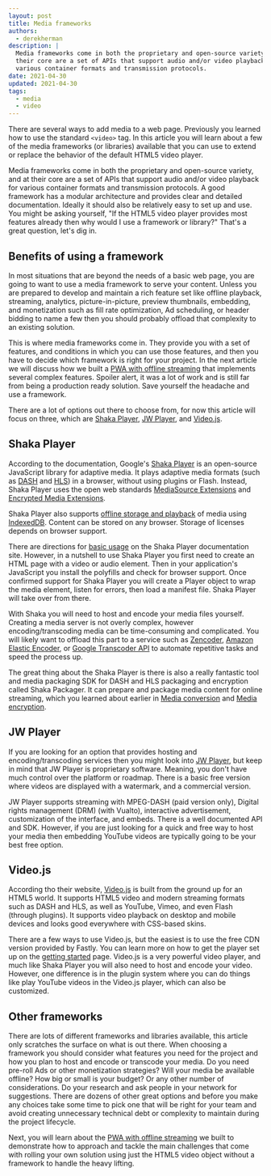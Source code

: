 ```yaml
---
layout: post
title: Media frameworks
authors:
  - derekherman
description: |
  Media frameworks come in both the proprietary and open-source variety, and at
  their core are a set of APIs that support audio and/or video playback for
  various container formats and transmission protocols.
date: 2021-04-30
updated: 2021-04-30
tags:
  - media
  - video
---
```


There are several ways to add media to a web page. Previously you learned how to
use the standard `<video>` tag. In this article you will learn about a few of the
media frameworks (or libraries) available that you can use to extend or replace
the behavior of the default HTML5 video player.

Media frameworks come in both the proprietary and open-source variety, and at
their core are a set of APIs that support audio and/or video playback for
various container formats and transmission protocols. A good framework has
a modular architecture and provides clear and detailed documentation. Ideally it
should also be relatively easy to set up and use. You might be asking yourself,
"If the HTML5 video player provides most features already then why would I use a
framework or library?" That's a great question, let's dig in.

## Benefits of using a framework

In most situations that are beyond the needs of a basic web page, you are going
to want to use a media framework to serve your content. Unless you are prepared
to develop and maintain a rich feature set like offline playback, streaming,
analytics, picture-in-picture, preview thumbnails, embedding, and monetization
such as fill rate optimization, Ad scheduling, or header bidding to name a few
then you should probably offload that complexity to an existing solution.

This is where media frameworks come in. They provide you with a set of features,
and conditions in which you can use those features, and then you have to decide
which framework is right for your project. In the next article we will discuss
how we built a [PWA with offline streaming] that implements several complex
features. Spoiler alert, it was a lot of work and is still far from being a
production ready solution. Save yourself the headache and use a framework.

There are a lot of options out there to choose from, for now this article will
focus on three, which are [Shaka Player], [JW Player], and [Video.js].

## Shaka Player

According to the documentation, Google's [Shaka Player] is an open-source
JavaScript library for adaptive media. It plays adaptive media formats (such as
[DASH] and [HLS]) in a browser, without using plugins or Flash. Instead, Shaka
Player uses the open web standards [MediaSource Extensions] and
[Encrypted Media Extensions].

Shaka Player also supports [offline storage and playback] of media using
[IndexedDB]. Content can be stored on any browser. Storage of licenses
depends on browser support.

There are directions for [basic usage] on the Shaka Player documentation site.
However, in a nutshell to use Shaka Player you first need to create an HTML page
with a video or audio element. Then in your application's JavaScript you
install the polyfills and check for browser support. Once confirmed support for
Shaka Player you will create a Player object to wrap the media element, listen for
errors, then load a manifest file. Shaka Player will take over from there.

With Shaka you will need to host and encode your media files yourself.
Creating a media server is not overly complex, however encoding/transcoding media
can be time-consuming and complicated. You will likely want to offload
this part to a service such as [Zencoder], [Amazon Elastic Encoder], or
[Google Transcoder API] to automate repetitive tasks and speed the process up.

The great thing about the Shaka Player is there is also a really fantastic tool
and media packaging SDK for DASH and HLS packaging and encryption called Shaka
Packager. It can prepare and package media content for online streaming, which
you learned about earlier in [Media conversion](/media-conversion/) and
[Media encryption](/media-encryption/).

## JW Player

If you are looking for an option that provides hosting and encoding/transcoding
services then you might look into [JW Player], but keep in mind that JW Player is
proprietary software. Meaning, you don't have much control over the platform or
roadmap. There is a basic free version where videos are displayed with a watermark,
and a commercial version.

JW Player supports streaming with MPEG-DASH (paid version only), Digital rights
management (DRM) (with Vualto), interactive advertisement, customization of the
interface, and embeds. There is a well documented API and SDK. However, if you
are just looking for a quick and free way to host your media then embedding
YouTube videos are typically going to be your best free option.

## Video.js

According tho their website, [Video.js] is built from the
ground up for an HTML5 world. It supports HTML5 video and modern streaming
formats such as DASH and HLS, as well as YouTube, Vimeo, and even Flash
(through plugins). It supports video playback on desktop and mobile devices
and looks good everywhere with CSS-based skins.

There are a few ways to use Video.js, but the easiest is to use the free CDN
version provided by Fastly. You can learn more on how to get the player set up
on the [getting started] page. Video.js is a very powerful video player, and
much like Shaka Player you will also need to host and encode your video.
However, one difference is in the plugin system where you can do things like
play YouTube videos in the Video.js player, which can also be customized.

## Other frameworks

There are lots of different frameworks and libraries available, this article
only scratches the surface on what is out there. When choosing a framework you
should consider what features you need for the project and how you plan to host
and encode or transcode your media. Do you need pre-roll Ads or other
monetization strategies? Will your media be available offline? How big or
small is your budget? Or any other number of considerations. Do your research
and ask people in your network for suggestions. There are dozens of other great
options and before you make any choices take some time to pick one that will
be right for your team and avoid creating unnecessary technical debt or
complexity to maintain during the project lifecycle.

Next, you will learn about the [PWA with offline streaming] we built to
demonstrate how to approach and tackle the main challenges that come with
rolling your own solution using just the HTML5 video object without a framework
to handle the heavy lifting.

[PWA with offline streaming]: /pwa-with-offline-streaming/
[Shaka Player]: https://github.com/google/shaka-player
[JW Player]: https://developer.jwplayer.com/
[Video.js]: http://videojs.com/
[DASH]: http://dashif.org/
[HLS]: https://developer.apple.com/streaming/
[MediaSource Extensions]: https://www.w3.org/TR/media-source/
[Encrypted Media Extensions]: https://www.w3.org/TR/encrypted-media/
[IndexedDB]: https://www.w3.org/TR/IndexedDB-2/
[offline storage and playback]: https://shaka-player-demo.appspot.com/docs/api/tutorial-offline.html
[basic usage]: https://shaka-player-demo.appspot.com/docs/api/tutorial-basic-usage.html
[Zencoder]: https://en.wikipedia.org/wiki/Zencoder
[Amazon Elastic Encoder]: https://aws.amazon.com/elastictranscoder
[Google Transcoder API]: https://cloud.google.com/transcoder/docs
[getting started]: https://videojs.com/getting-started
